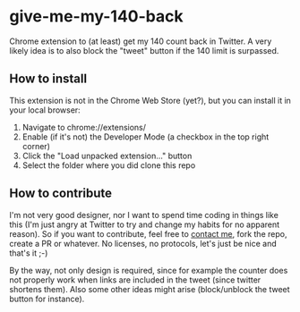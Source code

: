 # give-me-my-140-back
Chrome extension to (at least) get my 140 count back in Twitter.
A very likely idea is to also block the "tweet" button if the 140 limit is surpassed.


## How to install

This extension is not in the Chrome Web Store (yet?), but you can install it in your local browser:

1. Navigate to chrome://extensions/
2. Enable (if it's not) the Developer Mode (a checkbox in the top right corner)
3. Click the "Load unpacked extension..." button
4. Select the folder where you did clone this repo


## How to contribute

I'm not very good designer, nor I want to spend time coding in things like this (I'm just angry at Twitter to try and change my habits for no apparent reason). So if you want to contribute, feel free to [contact me](https://twitter.com/pepellou), fork the repo, create a PR or whatever. No licenses, no protocols, let's just be nice and that's it ;-)

By the way, not only design is required, since for example the counter does not properly work when links are included in the tweet (since twitter shortens them). Also some other ideas might arise (block/unblock the tweet button for instance).
